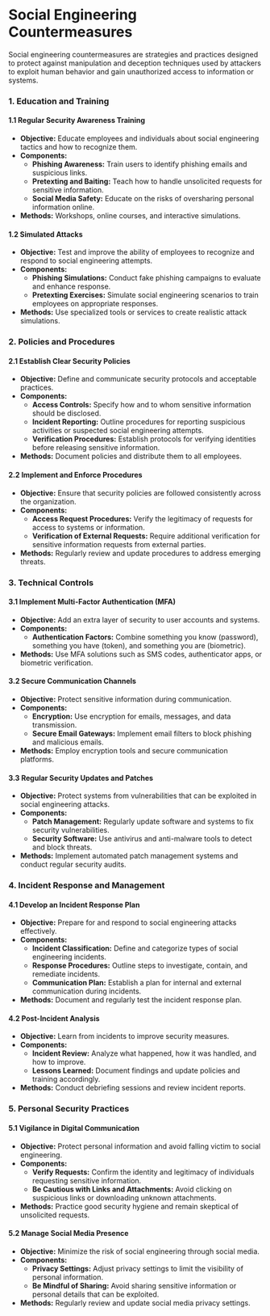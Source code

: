 # Social Engineering Countermeasures

Social engineering countermeasures are strategies and practices designed to protect against manipulation and deception techniques used by attackers to exploit human behavior and gain unauthorized access to information or systems. 

### 1. **Education and Training**

#### **1.1 Regular Security Awareness Training**

- **Objective:** Educate employees and individuals about social engineering tactics and how to recognize them.
- **Components:**
  - **Phishing Awareness:** Train users to identify phishing emails and suspicious links.
  - **Pretexting and Baiting:** Teach how to handle unsolicited requests for sensitive information.
  - **Social Media Safety:** Educate on the risks of oversharing personal information online.
- **Methods:** Workshops, online courses, and interactive simulations.

#### **1.2 Simulated Attacks**

- **Objective:** Test and improve the ability of employees to recognize and respond to social engineering attempts.
- **Components:**
  - **Phishing Simulations:** Conduct fake phishing campaigns to evaluate and enhance response.
  - **Pretexting Exercises:** Simulate social engineering scenarios to train employees on appropriate responses.
- **Methods:** Use specialized tools or services to create realistic attack simulations.

### 2. **Policies and Procedures**

#### **2.1 Establish Clear Security Policies**

- **Objective:** Define and communicate security protocols and acceptable practices.
- **Components:**
  - **Access Controls:** Specify how and to whom sensitive information should be disclosed.
  - **Incident Reporting:** Outline procedures for reporting suspicious activities or suspected social engineering attempts.
  - **Verification Procedures:** Establish protocols for verifying identities before releasing sensitive information.
- **Methods:** Document policies and distribute them to all employees.

#### **2.2 Implement and Enforce Procedures**

- **Objective:** Ensure that security policies are followed consistently across the organization.
- **Components:**
  - **Access Request Procedures:** Verify the legitimacy of requests for access to systems or information.
  - **Verification of External Requests:** Require additional verification for sensitive information requests from external parties.
- **Methods:** Regularly review and update procedures to address emerging threats.

### 3. **Technical Controls**

#### **3.1 Implement Multi-Factor Authentication (MFA)**

- **Objective:** Add an extra layer of security to user accounts and systems.
- **Components:**
  - **Authentication Factors:** Combine something you know (password), something you have (token), and something you are (biometric).
- **Methods:** Use MFA solutions such as SMS codes, authenticator apps, or biometric verification.

#### **3.2 Secure Communication Channels**

- **Objective:** Protect sensitive information during communication.
- **Components:**
  - **Encryption:** Use encryption for emails, messages, and data transmission.
  - **Secure Email Gateways:** Implement email filters to block phishing and malicious emails.
- **Methods:** Employ encryption tools and secure communication platforms.

#### **3.3 Regular Security Updates and Patches**

- **Objective:** Protect systems from vulnerabilities that can be exploited in social engineering attacks.
- **Components:**
  - **Patch Management:** Regularly update software and systems to fix security vulnerabilities.
  - **Security Software:** Use antivirus and anti-malware tools to detect and block threats.
- **Methods:** Implement automated patch management systems and conduct regular security audits.

### 4. **Incident Response and Management**

#### **4.1 Develop an Incident Response Plan**

- **Objective:** Prepare for and respond to social engineering attacks effectively.
- **Components:**
  - **Incident Classification:** Define and categorize types of social engineering incidents.
  - **Response Procedures:** Outline steps to investigate, contain, and remediate incidents.
  - **Communication Plan:** Establish a plan for internal and external communication during incidents.
- **Methods:** Document and regularly test the incident response plan.

#### **4.2 Post-Incident Analysis**

- **Objective:** Learn from incidents to improve security measures.
- **Components:**
  - **Incident Review:** Analyze what happened, how it was handled, and how to improve.
  - **Lessons Learned:** Document findings and update policies and training accordingly.
- **Methods:** Conduct debriefing sessions and review incident reports.

### 5. **Personal Security Practices**

#### **5.1 Vigilance in Digital Communication**

- **Objective:** Protect personal information and avoid falling victim to social engineering.
- **Components:**
  - **Verify Requests:** Confirm the identity and legitimacy of individuals requesting sensitive information.
  - **Be Cautious with Links and Attachments:** Avoid clicking on suspicious links or downloading unknown attachments.
- **Methods:** Practice good security hygiene and remain skeptical of unsolicited requests.

#### **5.2 Manage Social Media Presence**

- **Objective:** Minimize the risk of social engineering through social media.
- **Components:**
  - **Privacy Settings:** Adjust privacy settings to limit the visibility of personal information.
  - **Be Mindful of Sharing:** Avoid sharing sensitive information or personal details that can be exploited.
- **Methods:** Regularly review and update social media privacy settings.

